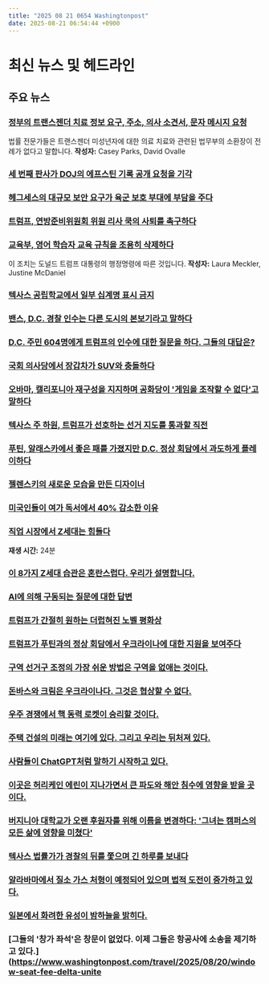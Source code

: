```yaml
---
title: "2025 08 21 0654 Washingtonpost"
date: 2025-08-21 06:54:44 +0900
---
```


# 최신 뉴스 및 헤드라인

## 주요 뉴스
### [정부의 트랜스젠더 치료 정보 요구, 주소, 의사 소견서, 문자 메시지 요청](https://www.washingtonpost.com/nation/2025/08/20/subpoena-transgender-care-minors/)
법률 전문가들은 트랜스젠더 미성년자에 대한 의료 치료와 관련된 법무부의 소환장이 전례가 없다고 말합니다. **작성자:** Casey Parks, David Ovalle
### [세 번째 판사가 DOJ의 에프스틴 기록 공개 요청을 기각](https://www.washingtonpost.com/national-security/2025/08/20/epstein-trump-grand-jury-transcripts-doj-justice-department/)
### [헤그세스의 대규모 보안 요구가 육군 보호 부대에 부담을 주다](https://www.washingtonpost.com/national-security/2025/08/20/hegseth-security-detail/)
### [트럼프, 연방준비위원회 위원 리사 쿡의 사퇴를 촉구하다](https://www.washingtonpost.com/politics/2025/08/20/trump-resignation-fed-governor-cook/)
### [교육부, 영어 학습자 교육 규칙을 조용히 삭제하다](https://www.washingtonpost.com/education/2025/08/20/education-department-english-learner-rules/)
이 조치는 도널드 트럼프 대통령의 행정명령에 따른 것입니다. **작성자:** Laura Meckler, Justine McDaniel
### [텍사스 공립학교에서 일부 십계명 표시 금지](https://www.washingtonpost.com/education/2025/08/20/ten-commandments-texas-schools-blocked/)
### [밴스, D.C. 경찰 인수는 다른 도시의 본보기라고 말하다](https://www.washingtonpost.com/politics/2025/08/20/vance-miller-dc-takeover/)
### [D.C. 주민 604명에게 트럼프의 인수에 대한 질문을 하다. 그들의 대답은?](https://www.washingtonpost.com/dc-md-va/2025/08/20/dc-poll-trump-crime-police/)
### [국회 의사당에서 장갑차가 SUV와 충돌하다](https://www.washingtonpost.com/dc-md-va/2025/08/20/dc-national-guard-crash-suv/)
### [오바마, 캘리포니아 재구성을 지지하며 공화당이 '게임을 조작할 수 없다'고 말하다](https://www.washingtonpost.com/politics/2025/08/20/obama-california-redistricting-support/)
### [텍사스 주 하원, 트럼프가 선호하는 선거 지도를 통과할 직전](https://www.washingtonpost.com/politics/2025/08/20/texas-redistricting-republicans-democrats-trump/)
### [푸틴, 알래스카에서 좋은 패를 가졌지만 D.C. 정상 회담에서 과도하게 플레이하다](https://www.washingtonpost.com/world/2025/08/20/putin-russia-gambit-overreach-ukraine/)
### [젤렌스키의 새로운 모습을 만든 디자이너](https://www.washingtonpost.com/style/fashion/2025/08/20/zelensky-suit-designer-viktor-anisimov/)
### [미국인들이 여가 독서에서 40% 감소한 이유](https://www.washingtonpost.com/technology/2025/08/20/american-reading-declines-attention-spans/)
### [직업 시장에서 Z세대는 힘들다](https://www.washingtonpost.com/podcasts/post-reports/in-the-job-market-gen-z-is-cooked/)
**재생 시간:** 24분
### [이 8가지 Z세대 습관은 혼란스럽다. 우리가 설명합니다.](https://www.washingtonpost.com/style/of-interest/2025/08/20/gen-z-behavior-explained/)
### [AI에 의해 구동되는 질문에 대한 답변](https://www.washingtonpost.com/ask-the-post-ai/)
### [트럼프가 간절히 원하는 더럽혀진 노벨 평화상](https://www.washingtonpost.com/opinions/2025/08/20/trump-nobel-peace-prize-recipients/)
### [트럼프가 푸틴과의 정상 회담에서 우크라이나에 대한 지원을 보여주다](https://www.washingtonpost.com/opinions/2025/08/20/trump-putin-summit-ukraine-security-guarantees/)
### [구역 선거구 조정의 가장 쉬운 방법은 구역을 없애는 것이다.](https://www.washingtonpost.com/opinions/2025/08/20/redistricting-congress-elections-democrats-republicans/)
### [돈바스와 크림은 우크라이나다. 그것은 협상할 수 없다.](https://www.washingtonpost.com/opinions/2025/08/20/ukraine-donbas-solar-sexual-abuse/)
### [우주 경쟁에서 핵 동력 로켓이 승리할 것이다.](https://www.washingtonpost.com/opinions/2025/08/20/nasa-nuclear-power-rockets-space/)
### [주택 건설의 미래는 여기에 있다. 그리고 우리는 뒤처져 있다.](https://www.washingtonpost.com/opinions/2025/08/20/materials-development-housing-construction-innovation/)
### [사람들이 ChatGPT처럼 말하기 시작하고 있다.](https://www.washingtonpost.com/opinions/2025/08/20/chatgpt-claude-chatbots-language/)
### [이곳은 허리케인 에린이 지나가면서 큰 파도와 해안 침수에 영향을 받을 곳이다.](https://www.washingtonpost.com/weather/2025/08/20/hurricane-erin-east-coast-cities-flooding-waves-impacts/)
### [버지니아 대학교가 오랜 후원자를 위해 이름을 변경하다: '그녀는 캠퍼스의 모든 삶에 영향을 미쳤다'](https://www.washingtonpost.com/education/2025/08/20/virginia-wesleyan-renamed-jane-batten/)
### [텍사스 법률가가 경찰의 뒤를 쫓으며 긴 하루를 보내다](https://www.washingtonpost.com/politics/2025/08/20/suleman-lalani-democrat-texas-legislature/)
### [알라바마에서 질소 가스 처형이 예정되어 있으며 법적 도전이 증가하고 있다.](https://www.washingtonpost.com/nation/2025/08/20/nitrogen-gas-death-penalty-execution-alabama/)
### [일본에서 화려한 유성이 밤하늘을 밝히다.](https://www.washingtonpost.com/weather/2025/08/20/japan-fireball-meteor/)
### [그들의 '창가 좌석'은 창문이 없었다. 이제 그들은 항공사에 소송을 제기하고 있다.](https://www.washingtonpost.com/travel/2025/08/20/window-seat-fee-delta-unite